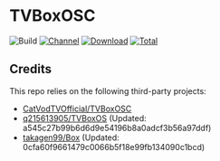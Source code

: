 # TVBoxOSC

![Build](https://shields.io/github/actions/workflow/status/chengxue2020-org/Box/Action.yml?branch=master&logo=github&label=Build)
[![Channel](https://img.shields.io/badge/Follow-Telegram-blue.svg?logo=telegram)](https://t.me/TVBoxOSC)
[![Download](https://img.shields.io/github/v/release/chengxue2020-org/Box?color=orange&logoColor=orange&label=Download&logo=DocuSign)](https://github.com/chengxue2020-org/Box/releases/latest) 
[![Total](https://shields.io/github/downloads/chengxue2020-org/Box/total?logo=Bookmeter&label=Counts&logoColor=yellow&color=yellow)](https://github.com/chengxue2020-org/Box/releases)

## Credits
This repo relies on the following third-party projects:
- [CatVodTVOfficial/TVBoxOSC](https://github.com/CatVodTVOfficial/TVBoxOSC)
- [q215613905/TVBoxOS](https://github.com/q215613905/TVBoxOS) (Updated: a545c27b99b6d6d9e54196b8a0adcf3b56a97ddf)
- [takagen99/Box](https://github.com/takagen99/Box) (Updated: 0cfa60f9661479c0066b5f18e99fb134090c1bcd)
